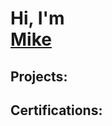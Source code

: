 <h1>Hi, I'm    <br/> <a 
href=www.linkedin.com/in/michael-mcwilliam-96b899aa>Mike <br/> <a Cybersecurity Professional</a></h1>
<h2> Projects:</h2>
<h2> Certifications: </h2>
<!---
McDub2024/McDub2024 is a ✨ special ✨ repository because its `README.md` (this file) appears on your GitHub profile.
You can click the Preview link to take a look at your changes.
--->
